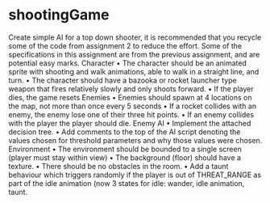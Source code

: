 # shootingGame
Create simple AI for a top down shooter, it is recommended that you recycle some of the code from assignment 2 to reduce the effort. Some of the specifications in this assignment are from the previous assignment, and are potential easy marks.
Character
• The character should be an animated sprite with shooting and walk
animations, able to walk in a straight line, and turn.
• The character should have a bazooka or rocket launcher type weapon that
fires relatively slowly and only shoots forward.
• If the player dies, the game resets
Enemies
• Enemies should spawn at 4 locations on the map, not more than once every 5
seconds
• If a rocket collides with an enemy, the enemy lose one of their three hit
points.
• If an enemy collides with the player the player should die.
Enemy AI
• Implement the attached decision tree. 
• Add comments to the top of the AI script denoting the values chosen for
threshold parameters and why those values were chosen. 
Environment 
• The environment should be bounded to a single screen (player must stay
within view)
• The background (floor) should have a texture.
• There should be no obstacles in the room.
• Add a taunt behaviour which triggers randomly if the player is out of
THREAT_RANGE as part of the idle animation (now 3 states for idle: wander, idle animation, taunt.
